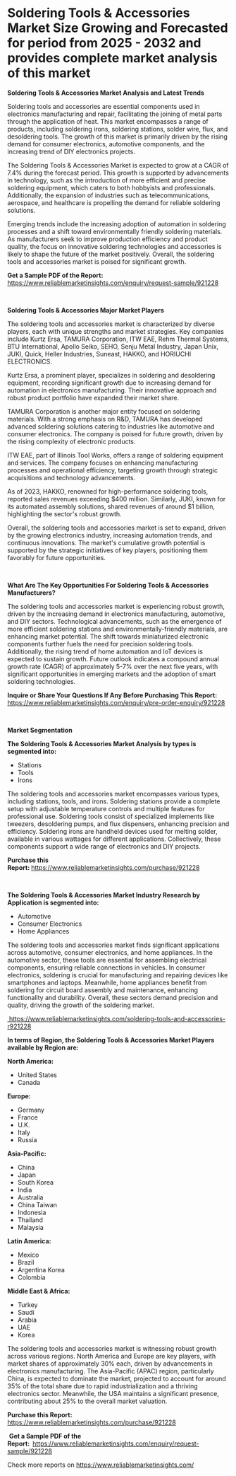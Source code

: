 <p><h1>Soldering Tools & Accessories Market Size Growing and Forecasted for period from 2025 - 2032 and provides complete market analysis of this market</h1></p><p><strong>Soldering Tools & Accessories Market Analysis and Latest Trends</strong></p>
<p><p>Soldering tools and accessories are essential components used in electronics manufacturing and repair, facilitating the joining of metal parts through the application of heat. This market encompasses a range of products, including soldering irons, soldering stations, solder wire, flux, and desoldering tools. The growth of this market is primarily driven by the rising demand for consumer electronics, automotive components, and the increasing trend of DIY electronics projects.</p><p>The Soldering Tools & Accessories Market is expected to grow at a CAGR of 7.4% during the forecast period. This growth is supported by advancements in technology, such as the introduction of more efficient and precise soldering equipment, which caters to both hobbyists and professionals. Additionally, the expansion of industries such as telecommunications, aerospace, and healthcare is propelling the demand for reliable soldering solutions. </p><p>Emerging trends include the increasing adoption of automation in soldering processes and a shift toward environmentally friendly soldering materials. As manufacturers seek to improve production efficiency and product quality, the focus on innovative soldering technologies and accessories is likely to shape the future of the market positively. Overall, the soldering tools and accessories market is poised for significant growth.</p></p>
<p><strong>Get a Sample PDF of the Report:&nbsp;</strong> <a href="https://www.reliablemarketinsights.com/enquiry/request-sample/921228?utm_campaign=3517&utm_medium=2&utm_source=Github&utm_content=ia&utm_term=11042025&utm_id=soldering-tools-accessories">https://www.reliablemarketinsights.com/enquiry/request-sample/921228</a></p>
<p>&nbsp;</p>
<p><strong>Soldering Tools & Accessories Major Market Players</strong></p>
<p><p>The soldering tools and accessories market is characterized by diverse players, each with unique strengths and market strategies. Key companies include Kurtz Ersa, TAMURA Corporation, ITW EAE, Rehm Thermal Systems, BTU International, Apollo Seiko, SEHO, Senju Metal Industry, Japan Unix, JUKI, Quick, Heller Industries, Suneast, HAKKO, and HORIUCHI ELECTRONICS.</p><p>Kurtz Ersa, a prominent player, specializes in soldering and desoldering equipment, recording significant growth due to increasing demand for automation in electronics manufacturing. Their innovative approach and robust product portfolio have expanded their market share.</p><p>TAMURA Corporation is another major entity focused on soldering materials. With a strong emphasis on R&D, TAMURA has developed advanced soldering solutions catering to industries like automotive and consumer electronics. The company is poised for future growth, driven by the rising complexity of electronic products.</p><p>ITW EAE, part of Illinois Tool Works, offers a range of soldering equipment and services. The company focuses on enhancing manufacturing processes and operational efficiency, targeting growth through strategic acquisitions and technology advancements.</p><p>As of 2023, HAKKO, renowned for high-performance soldering tools, reported sales revenues exceeding $400 million. Similarly, JUKI, known for its automated assembly solutions, shared revenues of around $1 billion, highlighting the sector's robust growth.</p><p>Overall, the soldering tools and accessories market is set to expand, driven by the growing electronics industry, increasing automation trends, and continuous innovations. The market's cumulative growth potential is supported by the strategic initiatives of key players, positioning them favorably for future opportunities.</p></p>
<p>&nbsp;</p>
<p><strong>What Are The Key Opportunities For Soldering Tools & Accessories Manufacturers?</strong></p>
<p><p>The soldering tools and accessories market is experiencing robust growth, driven by the increasing demand in electronics manufacturing, automotive, and DIY sectors. Technological advancements, such as the emergence of more efficient soldering stations and environmentally-friendly materials, are enhancing market potential. The shift towards miniaturized electronic components further fuels the need for precision soldering tools. Additionally, the rising trend of home automation and IoT devices is expected to sustain growth. Future outlook indicates a compound annual growth rate (CAGR) of approximately 5-7% over the next five years, with significant opportunities in emerging markets and the adoption of smart soldering technologies.</p></p>
<p><strong>Inquire or Share Your Questions If Any Before Purchasing This Report:</strong> <a href="https://www.reliablemarketinsights.com/enquiry/pre-order-enquiry/921228?utm_campaign=3517&utm_medium=2&utm_source=Github&utm_content=ia&utm_term=11042025&utm_id=soldering-tools-accessories">https://www.reliablemarketinsights.com/enquiry/pre-order-enquiry/921228</a></p>
<p>&nbsp;</p>
<p><strong>Market Segmentation</strong></p>
<p><strong>The Soldering Tools & Accessories Market Analysis by types is segmented into:</strong></p>
<p><ul><li>Stations</li><li>Tools</li><li>Irons</li></ul></p>
<p><p>The soldering tools and accessories market encompasses various types, including stations, tools, and irons. Soldering stations provide a complete setup with adjustable temperature controls and multiple features for professional use. Soldering tools consist of specialized implements like tweezers, desoldering pumps, and flux dispensers, enhancing precision and efficiency. Soldering irons are handheld devices used for melting solder, available in various wattages for different applications. Collectively, these components support a wide range of electronics and DIY projects.</p></p>
<p><strong>Purchase this Report:&nbsp;</strong><a href="https://www.reliablemarketinsights.com/purchase/921228?utm_campaign=3517&utm_medium=2&utm_source=Github&utm_content=ia&utm_term=11042025&utm_id=soldering-tools-accessories">https://www.reliablemarketinsights.com/purchase/921228</a></p>
<p>&nbsp;</p>
<p><strong>The Soldering Tools & Accessories Market Industry Research by Application is segmented into:</strong></p>
<p><ul><li>Automotive</li><li>Consumer Electronics</li><li>Home Appliances</li></ul></p>
<p><p>The soldering tools and accessories market finds significant applications across automotive, consumer electronics, and home appliances. In the automotive sector, these tools are essential for assembling electrical components, ensuring reliable connections in vehicles. In consumer electronics, soldering is crucial for manufacturing and repairing devices like smartphones and laptops. Meanwhile, home appliances benefit from soldering for circuit board assembly and maintenance, enhancing functionality and durability. Overall, these sectors demand precision and quality, driving the growth of the soldering market.</p></p>
<p><a href="https://www.reliablemarketinsights.com/soldering-tools-and-accessories-r921228?utm_campaign=3517&utm_medium=2&utm_source=Github&utm_content=ia&utm_term=11042025&utm_id=soldering-tools-accessories">&nbsp;https://www.reliablemarketinsights.com/soldering-tools-and-accessories-r921228</a></p>
<p><strong>In terms of Region, the Soldering Tools & Accessories Market Players available by Region are:</strong></p>
<p>
    <p> <strong> North America: </strong>
        <ul>
            <li>United States</li>
            <li>Canada</li>
        </ul>
        </p> 
    <p> <strong> Europe: </strong>
        <ul>
            <li>Germany</li>
            <li>France</li>
            <li>U.K.</li>
            <li>Italy</li>
            <li>Russia</li>
        </ul>
        </p> 
    <p> <strong> Asia-Pacific: </strong>
        <ul>
            <li>China</li>
            <li>Japan</li>
            <li>South Korea</li>
            <li>India</li>
            <li>Australia</li>
            <li>China Taiwan</li>
            <li>Indonesia</li>
            <li>Thailand</li>
            <li>Malaysia</li>
        </ul>
        </p> 
    <p> <strong> Latin America: </strong>
        <ul>
            <li>Mexico</li>
            <li>Brazil</li>
            <li>Argentina Korea</li>
            <li>Colombia</li>
        </ul>
        </p> 
    <p> <strong> Middle East & Africa: </strong>
        <ul>
            <li>Turkey</li>
            <li>Saudi</li>
            <li>Arabia</li>
            <li>UAE</li>
            <li>Korea</li>
        </ul>
    </p>
    </p>
<p><p>The soldering tools and accessories market is witnessing robust growth across various regions. North America and Europe are key players, with market shares of approximately 30% each, driven by advancements in electronics manufacturing. The Asia-Pacific (APAC) region, particularly China, is expected to dominate the market, projected to account for around 35% of the total share due to rapid industrialization and a thriving electronics sector. Meanwhile, the USA maintains a significant presence, contributing about 25% to the overall market valuation.</p></p>
<p><strong>Purchase this Report: </strong><a href="https://www.reliablemarketinsights.com/purchase/921228?utm_campaign=3517&utm_medium=2&utm_source=Github&utm_content=ia&utm_term=11042025&utm_id=soldering-tools-accessories">https://www.reliablemarketinsights.com/purchase/921228</a></p>
<p>&nbsp;<strong>Get a Sample PDF of the Report:&nbsp;&nbsp;</strong><a href="https://www.reliablemarketinsights.com/enquiry/request-sample/921228?utm_campaign=3517&utm_medium=2&utm_source=Github&utm_content=ia&utm_term=11042025&utm_id=soldering-tools-accessories">https://www.reliablemarketinsights.com/enquiry/request-sample/921228</a></p>
<p><strong></strong></p>
<p>Check more reports on <a href="https://www.reliablemarketinsights.com/?utm_campaign=3517&utm_medium=2&utm_source=Github&utm_content=ia&utm_term=11042025&utm_id=soldering-tools-accessories">https://www.reliablemarketinsights.com/</a></p>